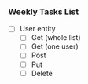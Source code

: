 ﻿### Weekly Tasks List

- [ ] User entity 
    - [ ] Get (whole list)
	- [ ] Get (one user)
	- [ ] Post
	- [ ] Put
	- [ ] Delete
